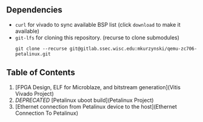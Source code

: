 ## Dependencies

- `curl` for vivado to sync available BSP list (click `download` to make it available)
- `git-lfs` for cloning this repository. (recurse to clone submodules)
   ```
   git clone --recurse git@gitlab.ssec.wisc.edu:mkurzynski/qemu-zc706-petalinux.git
   ```

## Table of Contents

1. [FPGA Design, ELF for Microblaze, and bitstream generation](Vitis Vivado Project)
2. *DEPRECATED* [Petalinux uboot build](Petalinux Project)
3. [Ethernet connection from Petalinux device to the host](Ethernet Connection To Petalinux)